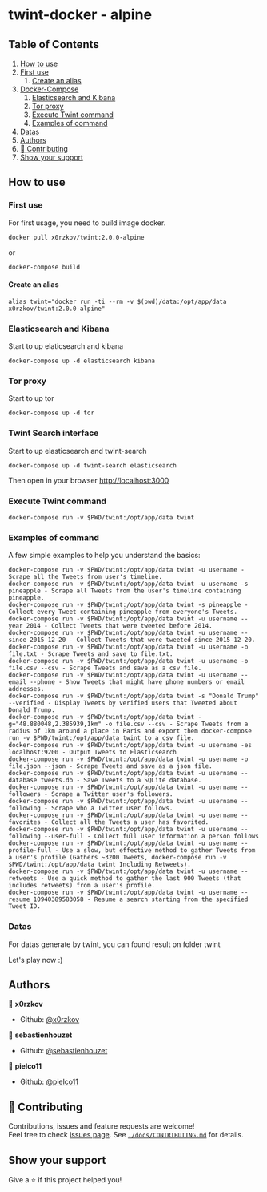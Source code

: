 # twint-docker - alpine

<!-- ToC start -->
## Table of Contents
1. [How to use](#how-to-use)
  1. [First use](#first-use)
     1. [Create an alias](#create-an-alias)
1. [Docker-Compose](#docker-compose)
     1. [Elasticsearch and Kibana](#elasticsearch-and-kibana)
     1. [Tor proxy](#tor-proxy)
     1. [Execute Twint command](#execute-twint-command)
     1. [Examples of command](#examples-of-command)
  1. [Datas](#datas)
1. [Authors](#authors)
1. [🤝 Contributing](#-contributing)
1. [Show your support](#show-your-support)
<!-- ToC end -->

## How to use

### First use

For first usage, you need to build image docker.

```shell
docker pull x0rzkov/twint:2.0.0-alpine
```

or 

```shell
docker-compose build
```

#### Create an alias
```shell
alias twint="docker run -ti --rm -v $(pwd)/data:/opt/app/data x0rzkov/twint:2.0.0-alpine"
```               

### Elasticsearch and Kibana

Start to up elaticsearch and kibana

```shell
docker-compose up -d elasticsearch kibana
```

### Tor proxy

Start to up tor

```shell
docker-compose up -d tor
```

### Twint Search interface

Start to up elasticsearch and twint-search

```shell
docker-compose up -d twint-search elasticsearch
```

Then open in your browser [http://localhost:3000](http://localhost:3000)

### Execute Twint command

```shell
docker-compose run -v $PWD/twint:/opt/app/data twint
```

### Examples of command

A few simple examples to help you understand the basics:

```shell
docker-compose run -v $PWD/twint:/opt/app/data twint -u username - Scrape all the Tweets from user's timeline.
docker-compose run -v $PWD/twint:/opt/app/data twint -u username -s pineapple - Scrape all Tweets from the user's timeline containing pineapple.
docker-compose run -v $PWD/twint:/opt/app/data twint -s pineapple - Collect every Tweet containing pineapple from everyone's Tweets.
docker-compose run -v $PWD/twint:/opt/app/data twint -u username --year 2014 - Collect Tweets that were tweeted before 2014.
docker-compose run -v $PWD/twint:/opt/app/data twint -u username --since 2015-12-20 - Collect Tweets that were tweeted since 2015-12-20.
docker-compose run -v $PWD/twint:/opt/app/data twint -u username -o file.txt - Scrape Tweets and save to file.txt.
docker-compose run -v $PWD/twint:/opt/app/data twint -u username -o file.csv --csv - Scrape Tweets and save as a csv file.
docker-compose run -v $PWD/twint:/opt/app/data twint -u username --email --phone - Show Tweets that might have phone numbers or email addresses.
docker-compose run -v $PWD/twint:/opt/app/data twint -s "Donald Trump" --verified - Display Tweets by verified users that Tweeted about Donald Trump.
docker-compose run -v $PWD/twint:/opt/app/data twint -g="48.880048,2.385939,1km" -o file.csv --csv - Scrape Tweets from a radius of 1km around a place in Paris and export them docker-compose run -v $PWD/twint:/opt/app/data twint to a csv file.
docker-compose run -v $PWD/twint:/opt/app/data twint -u username -es localhost:9200 - Output Tweets to Elasticsearch
docker-compose run -v $PWD/twint:/opt/app/data twint -u username -o file.json --json - Scrape Tweets and save as a json file.
docker-compose run -v $PWD/twint:/opt/app/data twint -u username --database tweets.db - Save Tweets to a SQLite database.
docker-compose run -v $PWD/twint:/opt/app/data twint -u username --followers - Scrape a Twitter user's followers.
docker-compose run -v $PWD/twint:/opt/app/data twint -u username --following - Scrape who a Twitter user follows.
docker-compose run -v $PWD/twint:/opt/app/data twint -u username --favorites - Collect all the Tweets a user has favorited.
docker-compose run -v $PWD/twint:/opt/app/data twint -u username --following --user-full - Collect full user information a person follows
docker-compose run -v $PWD/twint:/opt/app/data twint -u username --profile-full - Use a slow, but effective method to gather Tweets from a user's profile (Gathers ~3200 Tweets, docker-compose run -v $PWD/twint:/opt/app/data twint Including Retweets).
docker-compose run -v $PWD/twint:/opt/app/data twint -u username --retweets - Use a quick method to gather the last 900 Tweets (that includes retweets) from a user's profile.
docker-compose run -v $PWD/twint:/opt/app/data twint -u username --resume 10940389583058 - Resume a search starting from the specified Tweet ID.
```

### Datas

For datas generate by twint, you can found result on folder twint

Let's play now :)

## Authors

👤 **x0rzkov**
* Github: [@x0rzkov](https://github.com/x0rzkov)

👤 **sebastienhouzet**
* Github: [@sebastienhouzet](https://github.com/sebastienhouzet)

👤 **pielco11**
* Github: [@pielco11](https://github.com/pielco11)

## 🤝 Contributing

Contributions, issues and feature requests are welcome!<br />Feel free to check [issues page](https://github.com/x0rzkov/twint-docker/issues).
See [`./docs/CONTRIBUTING.md`](https://github.com/x0rzkov/twint-dockers/blob/master/docs/CONTRIBUTING.md) for details.

## Show your support

Give a ⭐️ if this project helped you!